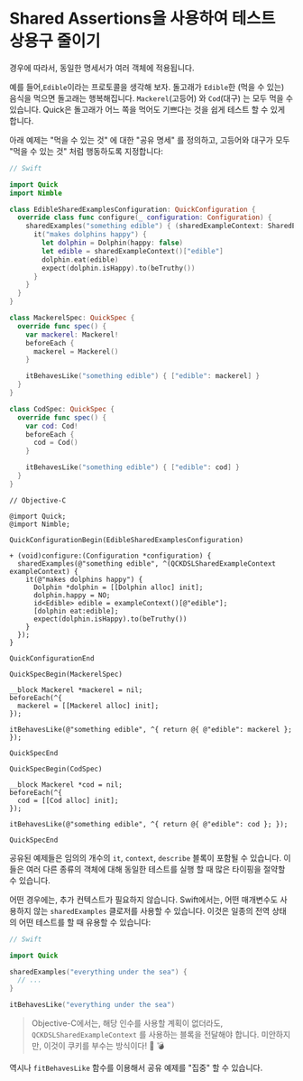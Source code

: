 # Shared Assertions을 사용하여 테스트 상용구 줄이기

경우에 따라서, 동일한 명세서가 여러 객체에 적용됩니다.

예를 들어,`Edible`이라는 프로토콜을 생각해 보자. 돌고래가 `Edible`한 (먹을 수 있는) 음식을 먹으면 돌고래는 행복해집니다. `Mackerel`(고등어) 와
`Cod`(대구) 는 모두 먹을 수 있습니다. Quick은 돌고래가 어느 쪽을 먹어도 기쁘다는 것을 쉽게 테스트 할 수 있게 합니다. 

아래 예제는 "먹을 수 있는 것" 에 대한 "공유 명세" 를 정의하고, 고등어와 대구가 모두 "먹을 수 있는 것" 처럼 행동하도록 지정합니다:

```swift
// Swift

import Quick
import Nimble

class EdibleSharedExamplesConfiguration: QuickConfiguration {
  override class func configure(_ configuration: Configuration) {
    sharedExamples("something edible") { (sharedExampleContext: SharedExampleContext) in
      it("makes dolphins happy") {
        let dolphin = Dolphin(happy: false)
        let edible = sharedExampleContext()["edible"]
        dolphin.eat(edible)
        expect(dolphin.isHappy).to(beTruthy())
      }
    }
  }
}

class MackerelSpec: QuickSpec {
  override func spec() {
    var mackerel: Mackerel!
    beforeEach {
      mackerel = Mackerel()
    }

    itBehavesLike("something edible") { ["edible": mackerel] }
  }
}

class CodSpec: QuickSpec {
  override func spec() {
    var cod: Cod!
    beforeEach {
      cod = Cod()
    }

    itBehavesLike("something edible") { ["edible": cod] }
  }
}
```

```objc
// Objective-C

@import Quick;
@import Nimble;

QuickConfigurationBegin(EdibleSharedExamplesConfiguration)

+ (void)configure:(Configuration *configuration) {
  sharedExamples(@"something edible", ^(QCKDSLSharedExampleContext exampleContext) {
    it(@"makes dolphins happy") {
      Dolphin *dolphin = [[Dolphin alloc] init];
      dolphin.happy = NO;
      id<Edible> edible = exampleContext()[@"edible"];
      [dolphin eat:edible];
      expect(dolphin.isHappy).to(beTruthy())
    }
  });
}

QuickConfigurationEnd

QuickSpecBegin(MackerelSpec)

__block Mackerel *mackerel = nil;
beforeEach(^{
  mackerel = [[Mackerel alloc] init];
});

itBehavesLike(@"something edible", ^{ return @{ @"edible": mackerel }; });

QuickSpecEnd

QuickSpecBegin(CodSpec)

__block Mackerel *cod = nil;
beforeEach(^{
  cod = [[Cod alloc] init];
});

itBehavesLike(@"something edible", ^{ return @{ @"edible": cod }; });

QuickSpecEnd
```

공유된 예제들은 임의의 개수의 `it`,  `context`, `describe` 블록이 포함될 수 있습니다. 이들은 여러 다른 종류의 객체에 대해 동일한 테스트를 실행 할 때 많은 타이핑을 절약할 수 있습니다.

어떤 경우에는, 추가 컨텍스트가 필요하지 않습니다. Swift에서는, 어떤 매개변수도 사용하지 않는 `sharedExamples` 클로저를 사용할 수 있습니다. 이것은 일종의 전역 상태의 어떤 테스트를 할 때 유용할 수 있습니다:

```swift
// Swift

import Quick

sharedExamples("everything under the sea") {
  // ...
}

itBehavesLike("everything under the sea")
```

> Objective-C에서는, 해당 인수를 사용할 계획이 없더라도,  `QCKDSLSharedExampleContext` 를 사용하는 블록을 전달해야 합니다. 미안하지만, 이것이 쿠키를 부수는 방식이다!
>   :cookie: :bomb:

역시나 `fitBehavesLike` 함수를 이용해서 공유 예제를 "집중" 할 수 있습니다.
